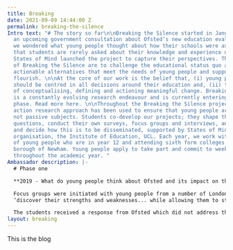 ```yaml
---
title: Breaking
date: 2021-09-09 14:44:00 Z
permalink: breaking-the-silence
Intro text: "# The story so far\n\nBreaking the Silence started in January 2019. With
  an upcoming government consultation about Ofsted’s new education evaluation framework,
  we wondered what young people thought about how their schools were assessed. Recognising
  that students are rarely asked about their knowledge and experience of education,
  States of Mind launched the project to capture their perspectives. The core aims
  of Breaking the Silence are to challenge the educational status quo and present
  actionable alternatives that meet the needs of young people and support them to
  flourish. \n\nAt the core of our work is the belief that, (i) young peoples’ views
  should be centred in all decisions around their education and, (ii) they are capable
  of conceptualising, defining and actioning meaningful change. Breaking the Silence
  is a constantly evolving research endeavour and is currently entering its fourth
  phase. Read more here. \n\nThroughout the Breaking the Silence project, a participatory
  action research approach has been used to ensure that young people are active participants,
  not passive subjects. Students co-develop our projects; they shape the research
  questions, conduct their own surveys, focus groups and interviews, analyse the data
  and decide how this is to be disseminated, supported by States of Mind and our partner
  organisation, the Institute of Education, UCL. Each year, we work with a new cohort
  of young people who are in year 12 and attending sixth form colleges in the London
  borough of Newham. Young people apply to take part and commit to weekly sessions
  throughout the academic year. "
Ambassador description: |-
  # Phase one

  **2019 - What do young people think about Ofsted and its impact on their education?**

  Focus groups were initiated with young people from a number of London colleges. Some volunteered to analyse the data, supported by States of Mind. They wrote a letter to Amanda Spielman outlining their findings. In particular, they highlighted major flaws around how education is measured and how this leads to ‘memorisation’ instead of learning, negatively impacts on the mental health and wellbeing of students and the lack of real world value of much of their schooling. They aspire for more autonomy and for education to provide opportunities to:
  ‘discover their strengths and weaknesses... while allowing them to start distinguishing their unique values and preferences for the future’.

  The students received a response from Ofsted which did not address the problems raised, nor propose any solutions to the complex issues raised by the students.
layout: breaking
---
```


This is the blog
